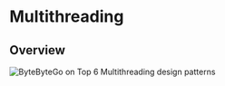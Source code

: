 # Multithreading

## Overview

![ByteByteGo on Top 6 Multithreading design patterns](https://substackcdn.com/image/fetch/w_550,c_limit,f_auto,q_auto:good,fl_lossy/https%3A%2F%2Fsubstack-post-media.s3.amazonaws.com%2Fpublic%2Fimages%2Fab6a0262-1b10-4463-9845-5774c21dc1b6_1280x1585.gif)
